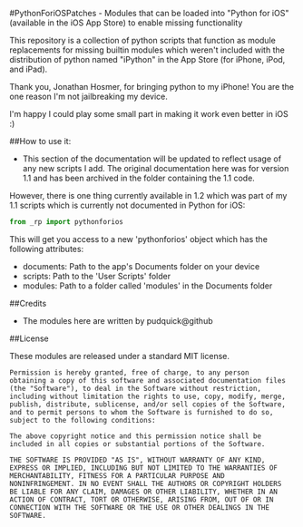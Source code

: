 #PythonForiOSPatches - Modules that can be loaded into "Python for iOS" (available in the iOS App Store) to enable missing functionality

This repository is a collection of python scripts that function as module replacements for missing builtin modules which weren't included with the distribution of python named "iPython" in the App Store (for iPhone, iPod, and iPad).

Thank you, Jonathan Hosmer, for bringing python to my iPhone! You are the one reason I'm not jailbreaking my device.

I'm happy I could play some small part in making it work even better in iOS :)

##How to use it:

- This section of the documentation will be updated to reflect usage of any new scripts I add. The original documentation here was for version 1.1 and has been archived in the folder containing the 1.1 code.

However, there is one thing currently available in 1.2 which was part of my 1.1 scripts which is currently not documented in Python for iOS:

```python
from _rp import pythonforios
```

This will get you access to a new 'pythonforios' object which has the following attributes:

- documents: Path to the app's Documents folder on your device
- scripts: Path to the 'User Scripts' folder
- modules: Path to a folder called 'modules' in the Documents folder


##Credits

- The modules here are written by pudquick@github 

##License

These modules are released under a standard MIT license.

	Permission is hereby granted, free of charge, to any person
	obtaining a copy of this software and associated documentation files
	(the "Software"), to deal in the Software without restriction,
	including without limitation the rights to use, copy, modify, merge,
	publish, distribute, sublicense, and/or sell copies of the Software,
	and to permit persons to whom the Software is furnished to do so,
	subject to the following conditions:

	The above copyright notice and this permission notice shall be
	included in all copies or substantial portions of the Software.

	THE SOFTWARE IS PROVIDED "AS IS", WITHOUT WARRANTY OF ANY KIND,
	EXPRESS OR IMPLIED, INCLUDING BUT NOT LIMITED TO THE WARRANTIES OF
	MERCHANTABILITY, FITNESS FOR A PARTICULAR PURPOSE AND
	NONINFRINGEMENT. IN NO EVENT SHALL THE AUTHORS OR COPYRIGHT HOLDERS
	BE LIABLE FOR ANY CLAIM, DAMAGES OR OTHER LIABILITY, WHETHER IN AN
	ACTION OF CONTRACT, TORT OR OTHERWISE, ARISING FROM, OUT OF OR IN
	CONNECTION WITH THE SOFTWARE OR THE USE OR OTHER DEALINGS IN THE
	SOFTWARE.

